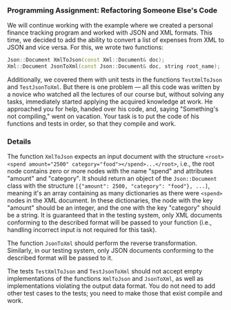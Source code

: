 ### Programming Assignment: Refactoring Someone Else's Code

We will continue working with the example where we created a personal finance tracking program and worked with JSON and XML formats. This time, we decided to add the ability to convert a list of expenses from XML to JSON and vice versa. For this, we wrote two functions:

```cpp
Json::Document XmlToJson(const Xml::Document& doc);
Xml::Document JsonToXml(const Json::Document& doc, string root_name);
```

Additionally, we covered them with unit tests in the functions `TestXmlToJson` and `TestJsonToXml`. But there is one problem — all this code was written by a novice who watched all the lectures of our course but, without solving any tasks, immediately started applying the acquired knowledge at work. He approached you for help, handed over his code, and, saying "Something's not compiling," went on vacation. Your task is to put the code of his functions and tests in order, so that they compile and work.

### Details

The function `XmlToJson` expects an input document with the structure `<root><spend amount="2500" category="food"></spend>...</root>`, i.e., the root node contains zero or more nodes with the name "spend" and attributes "amount" and "category". It should return an object of the `Json::Document` class with the structure `[{"amount": 2500, "category": "food"}, ...]`, meaning it's an array containing as many dictionaries as there were `<spend>` nodes in the XML document. In these dictionaries, the node with the key "amount" should be an integer, and the one with the key "category" should be a string. It is guaranteed that in the testing system, only XML documents conforming to the described format will be passed to your function (i.e., handling incorrect input is not required for this task).

The function `JsonToXml` should perform the reverse transformation. Similarly, in our testing system, only JSON documents conforming to the described format will be passed to it.

The tests `TestXmlToJson` and `TestJsonToXml` should not accept empty implementations of the functions `XmlToJson` and `JsonToXml`, as well as implementations violating the output data format. You do not need to add other test cases to the tests; you need to make those that exist compile and work.